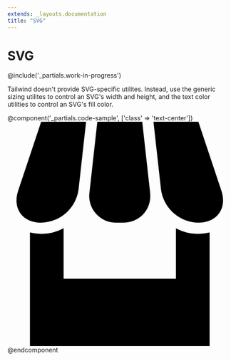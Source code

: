 ```yaml
---
extends: _layouts.documentation
title: "SVG"
---
```


# SVG

<div class="mt-8">
    @include('_partials.work-in-progress')
</div>

Tailwind doesn't provide SVG-specific utilites. Instead, use the generic sizing utilites to control an SVG's width and height, and the text color utilities to control an SVG's fill color.

@component('_partials.code-sample', ['class' => 'text-center'])
<svg class="inline-block h-12 w-12 text-teal" xmlns="http://www.w3.org/2000/svg" viewBox="0 0 20 20">
    <path d="M18 9.87V20H2V9.87a4.25 4.25 0 0 0 3-.38V14h10V9.5a4.26 4.26 0 0 0 3 .37zM3 0h4l-.67 6.03A3.43 3.43 0 0 1 3 9C1.34 9 .42 7.73.95 6.15L3 0zm5 0h4l.7 6.3c.17 1.5-.91 2.7-2.42 2.7h-.56A2.38 2.38 0 0 1 7.3 6.3L8 0zm5 0h4l2.05 6.15C19.58 7.73 18.65 9 17 9a3.42 3.42 0 0 1-3.33-2.97L13 0z"/>
</svg>
@endcomponent
